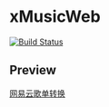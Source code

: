 # xMusicWeb
[![Build Status](https://travis-ci.org/comwrg/xMusicWeb.svg?branch=master)](https://travis-ci.org/comwrg/xMusicWeb)
## Preview
[网易云歌单转换](http://144.48.7.239:5000/) 